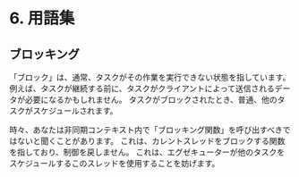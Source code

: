 # 6. 用語集

## ブロッキング

「ブロック」は、通常、タスクがその作業を実行できない状態を指しています。
例えば、タスクが継続する前に、タスクがクライアントによって送信されるデータが必要になるかもしれません。
タスクがブロックされたとき、普通、他のタスクがスケジュールされます。

時々、あなたは非同期コンテキスト内で「ブロッキング関数」を呼び出すべきではないと聞くことがあります。
これは、カレントスレッドをブロックする関数を指しており、制御を戻しません。
これは、エグゼキューターが他のタスクをスケジュールするこのスレッドを使用することを妨げます。
